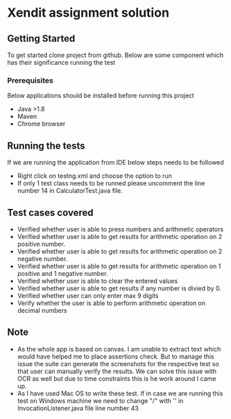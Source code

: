 # Xendit assignment solution

## Getting Started
To get started clone project from github. Below are some component which has their significance running the test

### Prerequisites
Below applications should be installed before running this project
- Java >1.8
- Maven
- Chrome browser

## Running the tests

If we are running the application from IDE below steps needs to be followed

- Right click on testng.xml and choose the option to run
- If only 1 test class needs to be runned please uncomment the line number 14 in CalculatorTest.java file.

## Test cases covered

- Verified whether user is able to press numbers and arithmetic operators
- Verified whether user is able to get results for arithmetic operation on 2 positive number.
- Verified whether user is able to get results for arithmetic operation on 2 negative number.
- Verified whether user is able to get results for arithmetic operation on 1 positive and 1 negative number.
- Verified whether user is able to clear the entered values
- Verified whether user is able to get results if any number is divied by 0.
- Verified whether user can only enter max 9 digits
- Verify whether the user is able to perform arithmetic operation on decimal numbers

## Note
- As the whole app is based on canvas. I am unable to extract text which would have helped me to place assertions check. But to manage this issue the suite can generate the screenshots for the respective test so that user can manually verify the results. We can solve this issue with OCR as well but due to time constraints this is he work around I came up.
- As I have used Mac OS to write these test. If in case we are running this test on Windows machine we need to change "/" with '\' in InvocationListener.java file line number 43




